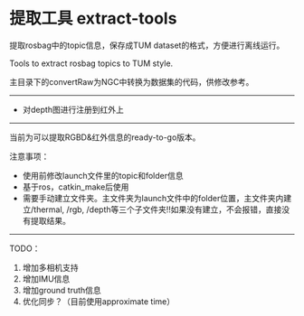 # 提取工具 extract-tools

提取rosbag中的topic信息，保存成TUM dataset的格式，方便进行离线运行。

Tools to extract rosbag topics to TUM style.

主目录下的convertRaw为NGC中转换为数据集的代码，供修改参考。

---

* 对depth图进行注册到红外上







---

当前为可以提取RGBD&红外信息的ready-to-go版本。

注意事项：

* 使用前修改launch文件里的topic和folder信息
* 基于ros，catkin_make后使用
* 需要手动建立文件夹。主文件夹为launch文件中的folder位置，主文件夹内建立/thermal, /rgb, /depth等三个子文件夹!!如果没有建立，不会报错，直接没有提取结果。



---

TODO：

1. 增加多相机支持
2. 增加IMU信息
3. 增加ground truth信息
4. 优化同步？（目前使用approximate time）

